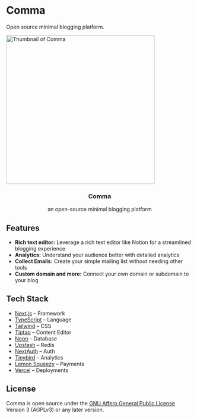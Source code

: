 # Comma

Open source minimal blogging platform.

<a href="https://comma.to">
  <img alt="Thumbnail of Comma" height="400" src="https://comma.to/_static/og.png">
</a>

<h3  align="center">Comma</h3>
<p align="center">an open-source minimal blogging platform</p>

## Features

- **Rich text editor:** Leverage a rich text editor like Notion for a streamlined blogging experience
- **Analytics:** Understand your audience better with detailed analytics
- **Collect Emails:** Create your simple mailing list without needing other tools
- **Custom domain and more:** Connect your own domain or subdomain to your blog

## Tech Stack

- [Next.js](https://nextjs.org) – Framework
- [TypeScript](https://typescriptlang.org) – Language
- [Tailwind](https://tailwindcss.com) – CSS
- [Tiptap](https://tiptap.dev) – Content Editor
- [Neon](https://neon.tech) – Database
- [Upstash](https://upstash.com) – Redis
- [NextAuth](https://next-auth.js.org) – Auth
- [Tinybird](https://tinybird.com) – Analytics
- [Lemon Squeezy](https://lemonsqueezy.com) – Payments
- [Vercel](https://vercel.com) – Deployments

## License

Comma is open source under the [GNU Affero General Public License](https://github.com/ArianAdeli/comma/blob/main/LICENSE) Version 3 (AGPLv3) or any later version.
